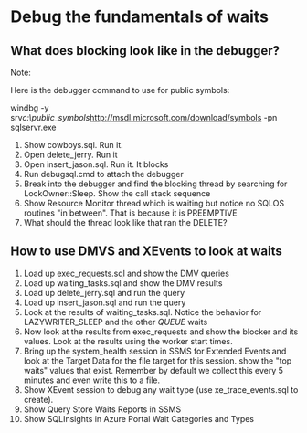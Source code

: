 # Debug the fundamentals of waits

## What does blocking look like in the debugger?

Note:

Here is the debugger command to use for public symbols:

windbg -y srv*c:\public_symbols*http://msdl.microsoft.com/download/symbols -pn sqlservr.exe

1. Show cowboys.sql. Run it.
2. Open delete_jerry. Run it
3. Open insert_jason.sql. Run it. It blocks
4. Run debugsql.cmd to attach the debugger
5. Break into the debugger and find the blocking thread by searching for LockOwner::Sleep.
Show the call stack sequence
6. Show Resource Monitor thread which is waiting but notice no SQLOS routines "in between". That is because it is PREEMPTIVE
7. What should the thread look like that ran the DELETE?

## How to use DMVS and XEvents to look at waits

1. Load up exec_requests.sql and show the DMV queries
2. Load up waiting_tasks.sql and show the DMV results
4. Load up delete_jerry.sql and run the query
5. Load up insert_jason.sql and run the query
6. Look at the results of waiting_tasks.sql. Notice the behavior for LAZYWRITER_SLEEP and the other *QUEUE* waits
6. Now look at the results from exec_requests and show the blocker and its values. Look at the results using the worker start times.
7. Bring up the system_health session in SSMS for Extended Events and look at the Target Data for the file target for this session. show the "top waits" values that exist. Remember by default we collect this every 5 minutes and even write this to a file.
8. Show XEvent session to debug any wait type (use xe_trace_events.sql to create).
9. Show Query Store Waits Reports in SSMS
10. Show SQLInsights in Azure Portal Wait Categories and Types
